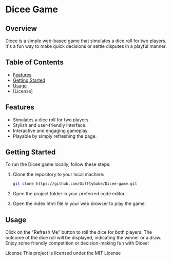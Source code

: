 # Dicee Game

## Overview
Dicee is a simple web-based game that simulates a dice roll for two players. It's a fun way to make quick decisions or settle disputes in a playful manner.

## Table of Contents
- [Features](#features)
- [Getting Started](#getting-started)
- [Usage](#usage)
- [License]


## Features
- Simulates a dice roll for two players.
- Stylish and user-friendly interface.
- Interactive and engaging gameplay.
- Playable by simply refreshing the page.

## Getting Started
To run the Dicee game locally, follow these steps:

1. Clone the repository to your local machine:
   ```bash
   git clone https://github.com/Gifftybabe/Dicee-game.git

2. Open the project folder in your preferred code editor.

3. Open the index.html file in your web browser to play the game.

## Usage
Click on the "Refresh Me" button to roll the dice for both players.
The outcome of the dice roll will be displayed, indicating the winner or a draw.
Enjoy some friendly competition or decision-making fun with Dicee!

License
This project is licensed under the MIT License



